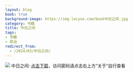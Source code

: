 ```yaml
---
layout: blog
book: true
background-image: https://img.locyoo.com/book中日之间.jpg
category: 书籍
title: 中日之间
tags:
- 书籍
- 政治
redirect_from:
  - /2024/03/中日之间/
---
```

![](https://img.locyoo.com/book中日之间.jpg)
中日之间: <a name = "ref1" href="https://url18.ctfile.com/f/50983618-1350065825-7cdec1?p=3619">点击下载</a>，访问密码请点击右上方“关于”自行查看
